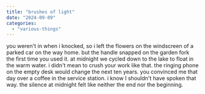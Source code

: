 ```yaml
---
title: "brushes of light"
date: "2024-09-09"
categories: 
  - "various-things"
---
```


you weren't in when i knocked, so i left the flowers on the windscreen of a parked car on the way home. but the handle snapped on the garden fork the first time you used it. at midnight we cycled down to the lake to float in the warm water. i didn't mean to crush your work like that. the ringing phone on the empty desk would change the next ten years. you convinced me that day over a coffee in the service station. i know I shouldn't have spoken that way. the silence at midnight felt like neither the end nor the beginning.

